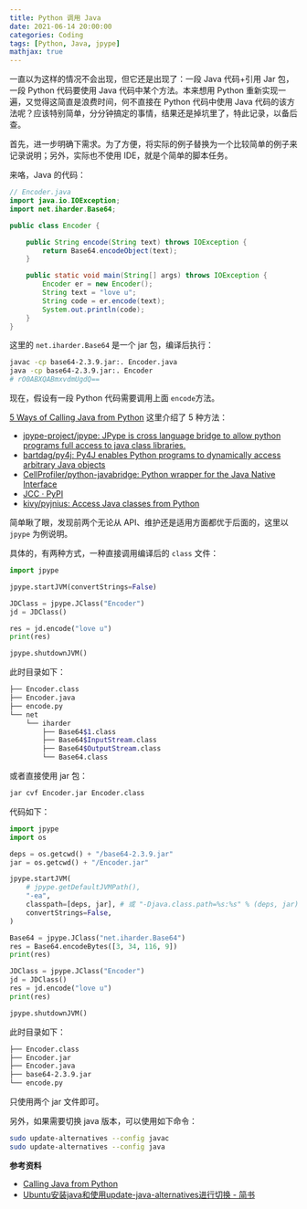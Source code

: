 ```yaml
---
title: Python 调用 Java
date: 2021-06-14 20:00:00
categories: Coding
tags: [Python, Java, jpype]
mathjax: true
---
```


一直以为这样的情况不会出现，但它还是出现了：一段 Java 代码+引用 Jar 包，一段 Python 代码要使用 Java 代码中某个方法。本来想用 Python 重新实现一遍，又觉得这简直是浪费时间，何不直接在 Python 代码中使用 Java 代码的该方法呢？应该特别简单，分分钟搞定的事情，结果还是掉坑里了，特此记录，以备后查。

<!--more-->

首先，进一步明确下需求。为了方便，将实际的例子替换为一个比较简单的例子来记录说明；另外，实际也不使用 IDE，就是个简单的脚本任务。

来咯，Java 的代码：

```java
// Encoder.java
import java.io.IOException;
import net.iharder.Base64;

public class Encoder {

    public String encode(String text) throws IOException {
        return Base64.encodeObject(text);
    }

    public static void main(String[] args) throws IOException {
        Encoder er = new Encoder();
        String text = "love u";
        String code = er.encode(text);
        System.out.println(code);
    }
}
```

这里的 `net.iharder.Base64` 是一个 jar 包，编译后执行：

```bash
javac -cp base64-2.3.9.jar:. Encoder.java
java -cp base64-2.3.9.jar:. Encoder
# rO0ABXQABmxvdmUgdQ==
```

现在，假设有一段 Python 代码需要调用上面 `encode`方法。

[5 Ways of Calling Java from Python](https://web.archive.org/web/20170729052824/http://baojie.org/blog/2014/06/16/call-java-from-python/) 这里介绍了 5 种方法：

- [jpype-project/jpype: JPype is cross language bridge to allow python programs full access to java class libraries.](https://github.com/jpype-project/jpype)
- [bartdag/py4j: Py4J enables Python programs to dynamically access arbitrary Java objects](https://github.com/bartdag/py4j)
- [CellProfiler/python-javabridge: Python wrapper for the Java Native Interface](https://github.com/CellProfiler/python-javabridge)
- [JCC · PyPI](https://pypi.org/project/JCC/)
- [kivy/pyjnius: Access Java classes from Python](https://github.com/kivy/pyjnius)

简单瞅了眼，发现前两个无论从 API、维护还是适用方面都优于后面的，这里以 `jpype` 为例说明。

具体的，有两种方式，一种直接调用编译后的 `class` 文件：

```python
import jpype

jpype.startJVM(convertStrings=False)

JDClass = jpype.JClass("Encoder")
jd = JDClass()

res = jd.encode("love u")
print(res)

jpype.shutdownJVM()
```

此时目录如下：

```bash
├── Encoder.class
├── Encoder.java
├── encode.py
└── net
    └── iharder
        ├── Base64$1.class
        ├── Base64$InputStream.class
        ├── Base64$OutputStream.class
        └── Base64.class
```

或者直接使用 jar 包：

```bash
jar cvf Encoder.jar Encoder.class
```

代码如下：

```python
import jpype
import os

deps = os.getcwd() + "/base64-2.3.9.jar"
jar = os.getcwd() + "/Encoder.jar"

jpype.startJVM(
    # jpype.getDefaultJVMPath(),
    "-ea",
    classpath=[deps, jar], # 或 "-Djava.class.path=%s:%s" % (deps, jar),
    convertStrings=False,
)

Base64 = jpype.JClass("net.iharder.Base64")
res = Base64.encodeBytes([3, 34, 116, 9])
print(res)

JDClass = jpype.JClass("Encoder")
jd = JDClass()
res = jd.encode("love u")
print(res)

jpype.shutdownJVM()
```

此时目录如下：

```bash
├── Encoder.class
├── Encoder.jar
├── Encoder.java
├── base64-2.3.9.jar
└── encode.py
```

只使用两个 jar 文件即可。

另外，如果需要切换 java 版本，可以使用如下命令：

```bash
sudo update-alternatives --config javac
sudo update-alternatives --config java
```

**参考资料**

- [Calling Java from Python](https://code-maven.com/calling-java-from-python)
- [Ubuntu安装java和使用update-java-alternatives进行切换 - 简书](https://www.jianshu.com/p/38f6f2539e9c)

